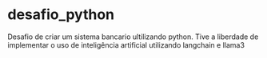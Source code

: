 # desafio_python
Desafio de criar um sistema bancario ultilizando python. Tive a liberdade de implementar o uso de inteligência artificial utilizando langchain e llama3
